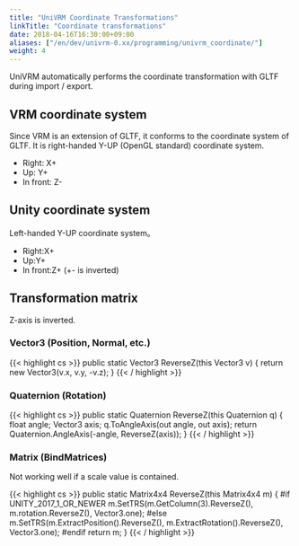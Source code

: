 ```yaml
---
title: "UniVRM Coordinate Transformations"
linkTitle: "Coordinate transformations"
date: 2018-04-16T16:30:00+09:00
aliases: ["/en/dev/univrm-0.xx/programming/univrm_coordinate/"]
weight: 4
---
```


UniVRM automatically performs the coordinate transformation with GLTF during import / export.

## VRM coordinate system

Since VRM is an extension of GLTF, it conforms to the coordinate system of GLTF.
It is right-handed Y-UP (OpenGL standard) coordinate system.

* Right: X+
* Up: Y+
* In front: Z-

## Unity coordinate system

Left-handed Y-UP coordinate system。

* Right:X+
* Up:Y+
* In front:Z+ (+- is inverted)

## Transformation matrix

Z-axis is inverted.

### Vector3 (Position, Normal, etc.)

{{< highlight cs >}}
public static Vector3 ReverseZ(this Vector3 v)
{
    return new Vector3(v.x, v.y, -v.z);
}
{{< / highlight >}}

### Quaternion (Rotation)

{{< highlight cs >}}
public static Quaternion ReverseZ(this Quaternion q)
{
    float angle;
    Vector3 axis;
    q.ToAngleAxis(out angle, out axis);
    return Quaternion.AngleAxis(-angle, ReverseZ(axis));
}
{{< / highlight >}}

### Matrix (BindMatrices)
Not working well if a scale value is contained.

{{< highlight cs >}}
public static Matrix4x4 ReverseZ(this Matrix4x4 m)
{
#if UNITY_2017_1_OR_NEWER
    m.SetTRS(m.GetColumn(3).ReverseZ(), m.rotation.ReverseZ(), Vector3.one);
#else
    m.SetTRS(m.ExtractPosition().ReverseZ(), m.ExtractRotation().ReverseZ(), Vector3.one);
#endif
    return m;
}
{{< / highlight >}}

